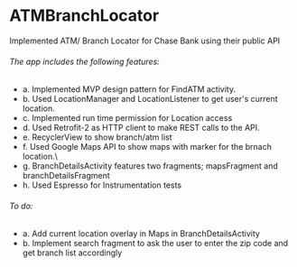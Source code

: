 # ATMBranchLocator
Implemented ATM/ Branch Locator for Chase Bank using their public API


######  The app includes the following features:
- a. Implemented MVP design pattern for FindATM activity.
- b. Used LocationManager and LocationListener to get user's current location. 
- c. Implemented run time permission for Location access
- d. Used Retrofit-2 as HTTP client to make REST calls to the API.
- e. RecyclerView to show branch/atm list
- f. Used Google Maps API to show maps with marker for the brnach location.\
- g. BranchDetailsActivity features two fragments; mapsFragment and branchDetailsFragment
- h. Used Espresso for Instrumentation tests


######  To do: 
- a. Add current location overlay in Maps in BranchDetailsActivity
- b. Implement search fragment to ask the user to enter the zip code and get branch list accordingly
